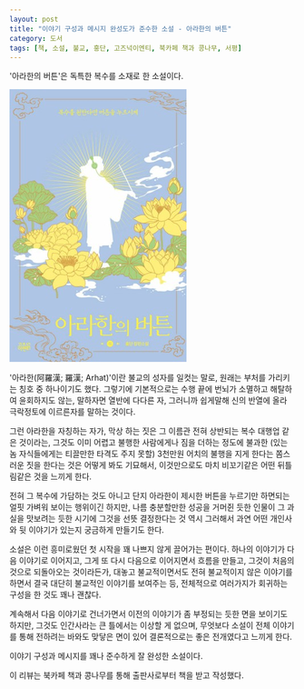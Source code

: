 ```yaml
---
layout: post
title: "이야기 구성과 메시지 완성도가 준수한 소설 - 아라한의 버튼"
category: 도서
tags: [책, 소설, 불교, 홍단, 고즈넉이엔티, 북카페 책과 콩나무, 서평]
---
```


'아라한의 버튼'은
독특한 복수를 소재로 한 소설이다.

![표지](/images/book/arhats-button-book-h480.jpg)

'아라한(阿羅漢; 羅漢; Arhat)'이란 불교의 성자를 일컷는 말로,
원래는 부처를 가리키는 칭호 중 하나이기도 했다.
그렇기에 기본적으로는 수행 끝에 번뇌가 소멸하고 해탈하여 윤회하지도 않는,
말하자면 열반에 다다른 자,
그러니까 쉽게말해 신의 반열에 올라 극락정토에 이르른자를 말하는 것이다.

그런 아라한을 자칭하는 자가,
막상 하는 짓은 그 이름관 전혀 상반되는 복수 대행업 같은 것이라는,
그것도 이미 어렵고 불행한 사람에게나 짐을 더하는 정도에 불과한
(있는 놈 자식들에게는 티끌만한 타격도 주지 못할)
3천만원 어치의 불행을 지게 한다는 쫌스러운 짓을 한다는 것은
어떻게 봐도 기묘해서,
이것만으로도 마치 비꼬기같은 어떤 뒤틀림같은 것을 느끼게 한다.

전혀 그 복수에 가담하는 것도 아니고
단지 아라한이 제시한 버튼을 누르기만 하면되는
얼핏 가벼워 보이는 행위이긴 하지만,
나름 충분할만한 성공을 거머쥔 듯한 인물이
그 과실을 맛보려는 듯한 시기에
그것을 선뜻 결정한다는 것 역시 그러해서
과연 어떤 개인사와 뒷 이야기가 있는지 궁금하게 만들기도 한다.

소설은 이런 흥미로웠던 첫 시작을 꽤 나쁘지 않게 끌어가는 편이다.
하나의 이야기가 다음 이야기로 이어지고,
그게 또 다시 다음으로 이어지면서 흐름을 만들고,
그것이 처음의 것으로 되돌아오는 것이라든가,
대놓고 불교적이면서도 전혀 불교적이지 않은 이야기를 하면서
결국 대단히 불교적인 이야기를 보여주는 등,
전체적으로 여러가지가 회귀하는 구성을 한 것도 꽤나 괜찮다.

계속해서 다음 이야기로 건너가면서
이전의 이야기가 좀 부정되는 듯한 면을 보이기도 하지만,
그것도 인간사라는 큰 틀에서는 이상할 게 없으며,
무엇보다 소설이 전체 이야기를 통해 전하려는 바와도 맞닿은 면이 있어
결론적으로는 좋은 전개였다고 느끼게 한다.
<!--
충분히 빌드업으로 느끼게 할만하다는 말이다.
--> 

이야기 구성과 메시지를 꽤나 준수하게 잘 완성한 소설이다.



<div class="im im-info">
이 리뷰는 북카페 책과 콩나무를 통해 출판사로부터 책을 받고 작성했다.
</div>
